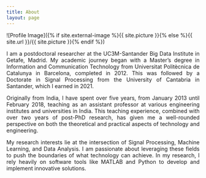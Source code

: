 ```yaml
---
title: About
layout: page
---
```

    
![Profile Image]({% if site.external-image %}{{ site.picture }}{% else %}{{ site.url }}/{{ site.picture }}{% endif %})


<p style="text-align: justify;">I am a postdoctoral researcher at the UC3M-Santander Big Data Institute in Getafe, Madrid. My academic journey began with a Master’s degree in Information and Communication Technology from Universitat Politècnica de Catalunya in Barcelona, completed in 2012. This was followed by a Doctorate in Signal Processing from the University of Cantabria in Santander, which I earned in 2021.</p>

<p style="text-align: justify;">Originally from India, I have spent over five years, from January 2013 until February 2018, teaching as an assistant professor at various engineering institutes and universities in India. This teaching experience, combined with over two years of post-PhD research, has given me a well-rounded perspective on both the theoretical and practical aspects of technology and engineering.</p>

<p style="text-align: justify;">My research interests lie at the intersection of Signal Processing, Machine Learning, and Data Analysis. I am passionate about leveraging these fields to push the boundaries of what technology can achieve. In my research, I rely heavily on software tools like MATLAB and Python to develop and implement innovative solutions.</p>
